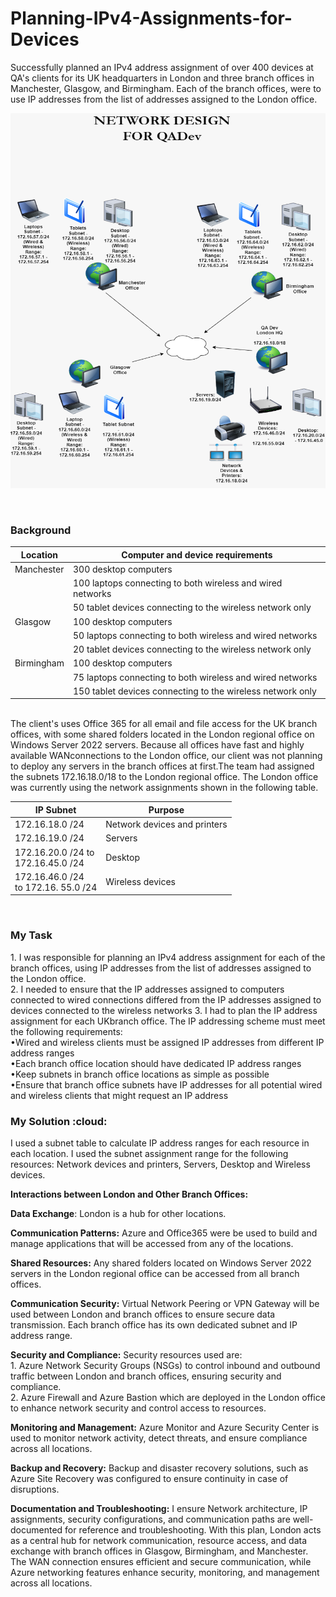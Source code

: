 # Planning-IPv4-Assignments-for-Devices
Successfully planned an IPv4 address assignment of over 400 devices at QA's clients for its UK headquarters in London and three branch offices in Manchester, Glasgow, and Birmingham. Each of the branch offices, were to use IP addresses from the list of addresses assigned to the London office. 


<p><img src="QADev-Network-Diagram.png" alt="QADev Newtork Diagram" width="900" height="600"></p>
<br>
<h3>Background</h3>
<link rel="stylesheet" href="/css/styles.css">
<table class="tg">
<thead>
  <tr>
    <th class="tg-fymr">Location</th>
    <th class="tg-fymr">Computer and device requirements</th>
  </tr>
</thead>
<tbody>
  <tr>
    <td class="tg-0pky">Manchester</td>
    <td class="tg-0pky">300 desktop computers</td>
  </tr>
  <tr>
    <td class="tg-0lax"></td>
    <td class="tg-0lax">100 laptops connecting to both wireless and wired networks</td>
  </tr>
  <tr>
    <td class="tg-0lax"></td>
    <td class="tg-0lax">50 tablet devices connecting to the wireless network only</td>
  </tr>
  <tr>
    <td class="tg-0lax">Glasgow</td>
    <td class="tg-0lax">100 desktop computers</td>
  </tr>
  <tr>
    <td class="tg-0lax"></td>
    <td class="tg-0lax">50 laptops connecting to both wireless and wired networks</td>
  </tr>
  <tr>
    <td class="tg-0lax"></td>
    <td class="tg-0lax">20 tablet devices connecting to the wireless network only</td>
  </tr>
  <tr>
    <td class="tg-0lax">Birmingham</td>
    <td class="tg-0lax">100 desktop computers</td>
  </tr>
  <tr>
    <td class="tg-0pky"></td>
    <td class="tg-0pky">75 laptops connecting to both wireless and wired networks</td>
  </tr>
  <tr>
    <td class="tg-0pky"></td>
    <td class="tg-0pky">150 tablet devices connecting to the wireless network only</td>
  </tr>
</tbody>
</table><br>
The client's uses Office 365 for all email and file access for the UK branch offices, with some shared folders located in the London regional office on Windows Server 2022 servers. Because all offices have fast and highly available WANconnections to the London office, our client was not planning to deploy any servers in the branch offices at first.The team had assigned the subnets 172.16.18.0/18 to the London regional office. The London office was currently using the network assignments shown in the following table.<br>
<table class="tg">
<thead>
  <tr>
    <th class="tg-fymr">IP Subnet</th>
    <th class="tg-fymr">Purpose</th>
  </tr>
</thead>
<tbody>
  <tr>
    <td class="tg-0pky">172.16.18.0 /24</td>
    <td class="tg-0pky">Network devices and printers</td>
  </tr>
  <tr>
    <td class="tg-0lax">172.16.19.0 /24</td>
    <td class="tg-0lax">Servers</td>
  </tr>
  <tr>
    <td class="tg-0lax">172.16.20.0 /24 to <br>172.16.45.0 /24</td>
    <td class="tg-0lax">Desktop</td>
  </tr>
  <tr>
    <td class="tg-0lax">172.16.46.0 /24 <br>to 172.16. 55.0 /24</td>
    <td class="tg-0lax">Wireless devices</td>
  </tr>
</tbody>
</table><br>
<h3>My Task</h3>
1. I was responsible for planning an IPv4 address assignment for each of the branch offices, using IP addresses from the list of addresses assigned to the London office.<br> 
2. I needed to ensure that the IP addresses assigned to computers connected to wired connections differed from the IP addresses assigned to devices connected to the wireless networks                                                                          3. I had to plan the IP address assignment for each UKbranch office. The IP addressing scheme must meet the following requirements: <br>
    •Wired and wireless clients must be assigned IP addresses from different IP address ranges<br>
    •Each branch office location should have dedicated IP address ranges<br>
    •Keep subnets in branch office locations as simple as possible<br>
    •Ensure that branch office subnets have IP addresses for all potential wired and wireless clients that might request an IP       address<br>
    
<h3>My Solution  :cloud:</h3>
I used a subnet table to calculate IP address ranges for each resource in each location. I used the subnet assignment range for the following resources: Network devices and printers, Servers, Desktop and Wireless devices.<br>

<b>Interactions between London and Other Branch Offices:</b><br>

<b>Data Exchange</b>:
London is a hub for other locations.<br>

<b>Communication Patterns:</b>
Azure and Office365 were be used to build and manage applications that will be accessed from any of the locations.<br>

<b>Shared Resources:</b>
Any shared folders located on Windows Server 2022 servers in the London regional office can be accessed from all branch offices.<br>

<b>Communication Security:</b>
Virtual Network Peering or VPN Gateway will be used between London and branch offices to ensure secure data transmission.
Each branch office has its own dedicated subnet and IP address range.

<b>Security and Compliance:</b>
Security resources used are:<br> 1. Azure Network Security Groups (NSGs) to control inbound and outbound traffic between London and branch offices, ensuring security and compliance.<br> 2. Azure Firewall and Azure Bastion which are deployed in the London office to enhance network security and control access to resources.<br>

<b>Monitoring and Management:</b>
Azure Monitor and Azure Security Center is used to monitor network activity, detect threats, and ensure compliance across all locations.<br>

<b>Backup and Recovery:</b>
Backup and disaster recovery solutions, such as Azure Site Recovery was configured to ensure continuity in case of disruptions.<br>

<b>Documentation and Troubleshooting:</b>
I ensure Network architecture, IP assignments, security configurations, and communication paths are well-documented for reference and troubleshooting.
With this plan, London acts as a central hub for network communication, resource access, and data exchange with branch offices in Glasgow, Birmingham, and Manchester. The WAN connection ensures efficient and secure communication, while Azure networking features enhance security, monitoring, and management across all locations.

